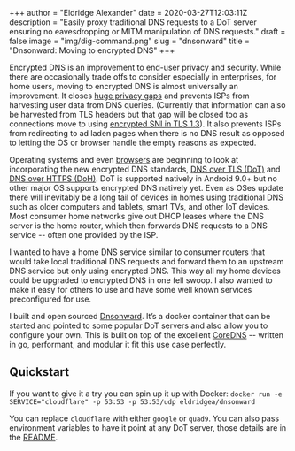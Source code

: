 +++
author = "Eldridge Alexander"
date = 2020-03-27T12:03:11Z
description = "Easily proxy traditional DNS requests to a DoT server ensuring no eavesdropping or MITM manipulation of DNS requests."
draft = false
image = "img/dig-command.png"
slug = "dnsonward"
title = "Dnsonward: Moving to encrypted DNS"
+++

Encrypted DNS is an improvement to end-user privacy and security. While there are occasionally trade offs to consider especially in enterprises, for home users, moving to encrypted DNS is almost universally an improvement. It closes [huge privacy gaps](https://www.eff.org/deeplinks/2019/09/encrypted-dns-could-help-close-biggest-privacy-gap-internet-why-are-some-groups) and prevents ISPs from harvesting user data from DNS queries. (Currently that information can also be harvested from TLS headers but that gap will be closed too as connections move to using [encrypted SNI in TLS 1.3](https://blog.cloudflare.com/encrypted-sni/)). It also prevents ISPs from redirecting to ad laden pages when there is no DNS result as opposed to letting the OS or browser handle the empty reasons as expected. 

Operating systems and even [browsers](https://blog.mozilla.org/blog/2020/02/25/firefox-continues-push-to-bring-dns-over-https-by-default-for-us-users/?utm_content=buffer85f7d&utm_medium=social&utm_source=twitter.com&utm_campaign=buffer) are beginning to look at incorporating the new encrypted DNS standards, [DNS over TLS (DoT)](https://en.wikipedia.org/wiki/DNS_over_TLS) and [DNS over HTTPS (DoH)](https://en.wikipedia.org/wiki/DNS_over_HTTPS). DoT is supported natively in Android 9.0+ but no other major OS supports encrypted DNS natively yet. Even as OSes update there will inevitably be a long tail of devices in homes using traditional DNS such as older computers and tablets, smart TVs, and other IoT devices. Most consumer home networks give out DHCP leases where the DNS server is the home router, which then forwards DNS requests to a DNS service -- often one provided by the ISP. 

I wanted to have a home DNS service similar to consumer routers that would take local traditional DNS requests and forward them to an upstream DNS service but only using encrypted DNS. This way all my home devices could be upgraded to encrypted DNS in one fell swoop. I also wanted to make it easy for others to use and have some well known services preconfigured for use.

I built and open sourced [Dnsonward](https://github.com/eldridgea/dnsonward). It’s a docker container that can be started and pointed to some popular DoT servers and also allow you to configure your own. This is built on top of the excellent [CoreDNS](https://coredns.io/) -- written in go, performant, and modular it fit this use case perfectly.

## Quickstart 

If you want to give it a try you can spin up it up with Docker:
`docker run -e SERVICE="cloudflare" -p 53:53 -p 53:53/udp eldridgea/dnsonward`

You can replace `cloudflare` with either `google` or `quad9`. You can also pass environment variables to have it point at any DoT server, those details are in the [README](https://github.com/eldridgea/dnsonward).
